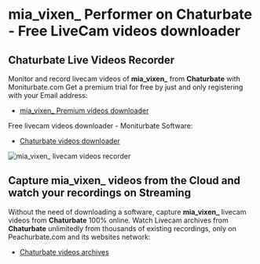 # mia_vixen_ Performer on Chaturbate - Free LiveCam videos downloader

## Chaturbate Live Videos Recorder

Monitor and record livecam videos of **mia_vixen_** from **Chaturbate** with Moniturbate.com
Get a premium trial for free by just and only registering with your Email address:
* [mia_vixen_ Premium videos downloader](https://moniturbate.com/request-demo-licence-key.html)

Free livecam videos downloader - Moniturbate Software:
* [Chaturbate videos downloader](https://moniturbate.com/moniturbate-download-software.html)

![mia_vixen_ livecam videos recorder](https://peachurnet.com/templates/moniturbate-software.png)


## Capture mia_vixen_ videos from the Cloud and watch your recordings on Streaming

Without the need of downloading a software, capture **mia_vixen_** livecam videos from **Chaturbate** 100% online.
Watch Livecam archives from **Chaturbate** unlimitedly from thousands of existing recordings, only on Peachurbate.com and its websites network:
* [Chaturbate videos archives](https://peachurnet.com/)